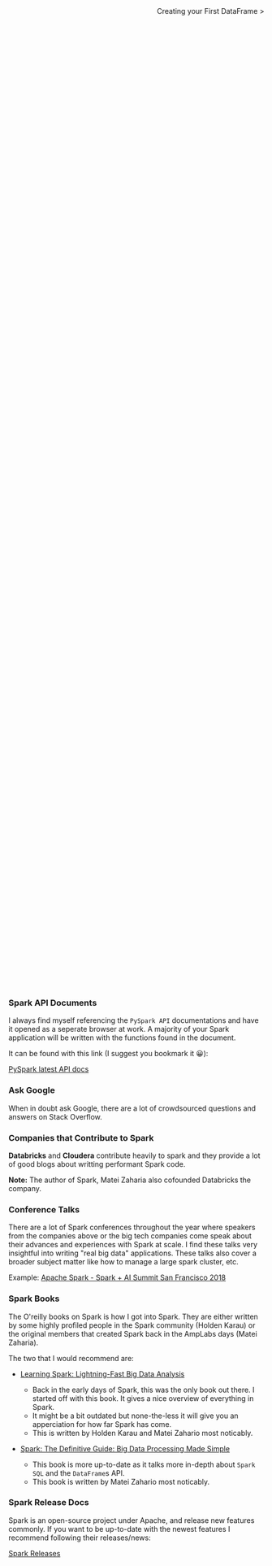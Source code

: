 <html>
<body>
    <div style="width: 50%; height: 50%; float:left; text-align: left"></div>
    <div style="width: 50%; height: 50%; float:right; text-align: right">
    <a href="https://github.com/ericxiao251/spark-syntax/blob/master/src/Chapter%201%20-%20Basics/Section%202%20-%20Creating%20your%20First%20Data%20Object.ipynb" style="text-decoration: none">Creating your First DataFrame &gt;</a>
    </div>
</body>
</html>


### Spark API Documents
I always find myself referencing the `PySpark API` documentations and have it opened as a seperate browser at work. A majority of your Spark  application will be written with the functions found in the document.

It can be found with this link (I suggest you bookmark it 😀):

[PySpark latest API docs](https://spark.apache.org/docs/latest/api/python/pyspark.sql.html#pyspark.sql.DataFrame)

### Ask Google
When in doubt ask Google, there are a lot of crowdsourced questions and answers on Stack Overflow.

### Companies that Contribute to Spark  
**Databricks** and **Cloudera** contribute heavily to spark and they provide a lot of good blogs about writting performant Spark code.

**Note:** The author of Spark, Matei Zaharia also cofounded Databricks the company.

### Conference Talks
There are a lot of Spark conferences throughout the year where speakers from the companies above or the big tech companies come speak about their advances and experiences with Spark at scale. I find these talks very insightful into writing "real big data" applications. These talks also cover a broader subject matter like how to manage a large spark cluster, etc.

Example: [Apache Spark - Spark + AI Summit San Francisco 2018](https://www.youtube.com/watch?v=MKJq2CrzCno&list=PLTPXxbhUt-YXXCAsjdkts-r_cJnOV7AG2)

### Spark Books
The O'reilly books on Spark is how I got into Spark. They are either written by some highly profiled people in the Spark community (Holden Karau) or the original members that created Spark back in the AmpLabs days (Matei Zaharia).

The two that I would recommend are:
* [Learning Spark: Lightning-Fast Big Data Analysis](https://www.amazon.ca/Learning-Spark-Lightning-Fast-Data-Analysis/dp/1449358624)
    * Back in the early days of Spark, this was the only book out there. I started off with this book. It gives a nice overview of everything in Spark.  
    * It might be a bit outdated but none-the-less it will give you an apperciation for how far Spark has come.  
    * This is written by Holden Karau and Matei Zahario most noticably.

* [Spark: The Definitive Guide: Big Data Processing Made Simple](https://www.amazon.ca/Spark-Definitive-Guide-Processing-Simple/dp/1491912219/ref=pd_lpo_sbs_14_t_0?_encoding=UTF8&psc=1&refRID=KDD7QV3DP5X6RRM4HR14)
    * This book is more up-to-date as it talks more in-depth about `Spark SQL` and the `DataFrame`s API.  
    * This book is written by Matei Zahario most noticably.

### Spark Release Docs
Spark is an open-source project under Apache, and release new features commonly. If you want to be up-to-date with the newest features I recommend following their releases/news:

[Spark Releases](https://spark.apache.org/releases/)
